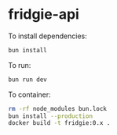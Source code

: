 # fridgie-api

To install dependencies:

```bash
bun install
```

To run:

```bash
bun run dev
```

To container:

```bash
rm -rf node_modules bun.lock
bun install --production
docker build -t fridgie:0.x .
```